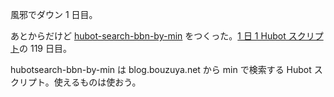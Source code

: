 風邪でダウン 1 日目。

あとからだけど [hubot-search-bbn-by-min][gh:bouzuya/hubot-search-bbn-by-min] をつくった。[1 日 1 Hubot スクリプト][hubot-script-per-day]の 119 日目。

hubotsearch-bbn-by-min は blog.bouzuya.net から min で検索する Hubot スクリプト。使えるものは使おう。

[gh:bouzuya/hubot-search-bbn-by-min]: https://github.com/bouzuya/hubot-search-bbn-by-min
[hubot-script-per-day]: https://blog.bouzuya.net/posts?tags=hubot-script-per-day
